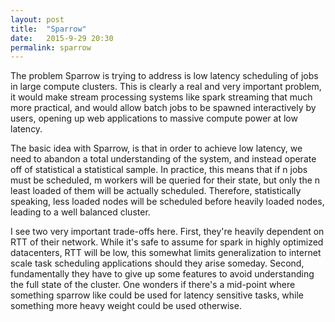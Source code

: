 ```yaml
---
layout: post
title:  "Sparrow"
date:   2015-9-29 20:30
permalink: sparrow
---
```


The problem Sparrow is trying to address is low latency scheduling of jobs in
large compute clusters.  This is clearly a real and very important problem, it
would make stream processing systems like spark streaming that much more
practical, and would allow batch jobs to be spawned interactively by users,
opening up web applications to massive compute power at low latency.

The basic idea with Sparrow, is that in order to achieve low latency, we need
to abandon a total understanding of the system, and instead operate off of
statistical a statistical sample.  In practice, this means that if n jobs must
be scheduled, m workers will be queried for their state, but only the n least
loaded of them will be actually scheduled.  Therefore, statistically speaking,
less loaded nodes will be scheduled before heavily loaded nodes, leading to a
well balanced cluster.

I see two very important trade-offs here.  First, they're heavily dependent on
RTT of their network.  While it's safe to assume for spark in highly optimized
datacenters, RTT will be low, this somewhat limits generalization to internet
scale task scheduling applications should they arise someday.  Second,
fundamentally they have to give up some features to avoid understanding the
full state of the cluster.  One wonders if there's a mid-point where something
sparrow like could be used for latency sensitive tasks, while something more
heavy weight could be used otherwise.
